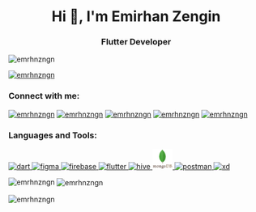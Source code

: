 <h1 align="center">Hi 👋, I'm Emirhan Zengin</h1>
<h3 align="center">Flutter Developer</h3>

<p align="left"> <img src="https://komarev.com/ghpvc/?username=emrhnzngn&label=Profile%20views&color=0e75b6&style=flat" alt="emrhnzngn" /> </p>

<p align="left"> <a href="https://twitter.com/emrhnzngn" target="blank"><img src="https://img.shields.io/twitter/follow/emrhnzngn?logo=twitter&style=for-the-badge" alt="emrhnzngn" /></a> </p>

<h3 align="left">Connect with me:</h3>
<p align="left">
<a href="https://twitter.com/emrhnzngn" target="blank"><img align="center" src="https://raw.githubusercontent.com/rahuldkjain/github-profile-readme-generator/master/src/images/icons/Social/twitter.svg" alt="emrhnzngn" height="30" width="40" /></a>
<a href="https://linkedin.com/in/emrhnzngn" target="blank"><img align="center" src="https://raw.githubusercontent.com/rahuldkjain/github-profile-readme-generator/master/src/images/icons/Social/linked-in-alt.svg" alt="emrhnzngn" height="30" width="40" /></a>
<a href="https://stackoverflow.com/users/emrhnzngn" target="blank"><img align="center" src="https://raw.githubusercontent.com/rahuldkjain/github-profile-readme-generator/master/src/images/icons/Social/stack-overflow.svg" alt="emrhnzngn" height="30" width="40" /></a>
<a href="https://fb.com/emrhnzngn" target="blank"><img align="center" src="https://raw.githubusercontent.com/rahuldkjain/github-profile-readme-generator/master/src/images/icons/Social/facebook.svg" alt="emrhnzngn" height="30" width="40" /></a>
<a href="https://instagram.com/emrhnzngn" target="blank"><img align="center" src="https://raw.githubusercontent.com/rahuldkjain/github-profile-readme-generator/master/src/images/icons/Social/instagram.svg" alt="emrhnzngn" height="30" width="40" /></a>
</p>

<h3 align="left">Languages and Tools:</h3>
<p align="left"> <a href="https://dart.dev" target="_blank" rel="noreferrer"> <img src="https://www.vectorlogo.zone/logos/dartlang/dartlang-icon.svg" alt="dart" width="40" height="40"/> </a> <a href="https://www.figma.com/" target="_blank" rel="noreferrer"> <img src="https://www.vectorlogo.zone/logos/figma/figma-icon.svg" alt="figma" width="40" height="40"/> </a> <a href="https://firebase.google.com/" target="_blank" rel="noreferrer"> <img src="https://www.vectorlogo.zone/logos/firebase/firebase-icon.svg" alt="firebase" width="40" height="40"/> </a> <a href="https://flutter.dev" target="_blank" rel="noreferrer"> <img src="https://www.vectorlogo.zone/logos/flutterio/flutterio-icon.svg" alt="flutter" width="40" height="40"/> </a> <a href="https://hive.apache.org/" target="_blank" rel="noreferrer"> <img src="https://www.vectorlogo.zone/logos/apache_hive/apache_hive-icon.svg" alt="hive" width="40" height="40"/> </a> <a href="https://www.mongodb.com/" target="_blank" rel="noreferrer"> <img src="https://raw.githubusercontent.com/devicons/devicon/master/icons/mongodb/mongodb-original-wordmark.svg" alt="mongodb" width="40" height="40"/> </a> <a href="https://postman.com" target="_blank" rel="noreferrer"> <img src="https://www.vectorlogo.zone/logos/getpostman/getpostman-icon.svg" alt="postman" width="40" height="40"/> </a> <a href="https://www.adobe.com/products/xd.html" target="_blank" rel="noreferrer"> <img src="https://cdn.worldvectorlogo.com/logos/adobe-xd.svg" alt="xd" width="40" height="40"/> </a> </p>

<p><img align="left" src="https://github-readme-stats.vercel.app/api/top-langs?username=emrhnzngn&show_icons=true&locale=en&layout=compact" alt="emrhnzngn" /></p>

<p>&nbsp;<img align="center" src="https://github-readme-stats.vercel.app/api?username=emrhnzngn&show_icons=true&locale=en" alt="emrhnzngn" /></p>

<p><img align="center" src="https://github-readme-streak-stats.herokuapp.com/?user=emrhnzngn&" alt="emrhnzngn" /></p>
